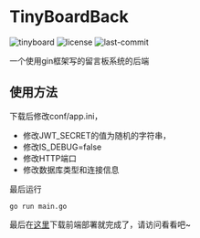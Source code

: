 # TinyBoardBack
![tinyboard](https://img.shields.io/badge/tinyboard-back-blue) ![license](https://img.shields.io/github/license/Koswu/TinyBoardBack)  ![last-commit](https://img.shields.io/github/last-commit/Koswu/TinyBoardFront)

一个使用gin框架写的留言板系统的后端


## 使用方法

下载后修改conf/app.ini，
* 修改JWT_SECRET的值为随机的字符串，
* 修改IS_DEBUG=false
* 修改HTTP端口
* 修改数据库类型和连接信息

最后运行

```shell
go run main.go
```



最后在[这里](https://github.com/Koswu/TinyBoardFront)下载前端部署就完成了，请访问看看吧~
